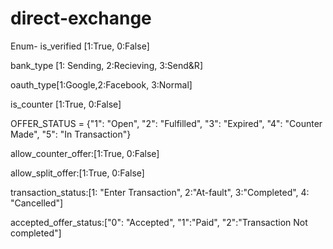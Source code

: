 # direct-exchange

Enum- 
is_verified [1:True, 0:False]

bank_type [1: Sending, 2:Recieving, 3:Send&R]

oauth_type[1:Google,2:Facebook, 3:Normal]

is_counter  [1:True, 0:False]

OFFER_STATUS = {"1": "Open", "2": "Fulfilled", "3": "Expired", "4": "Counter Made", "5": "In Transaction"}

allow_counter_offer:[1:True, 0:False]

allow_split_offer:[1:True, 0:False]

transaction_status:[1: "Enter Transaction", 2:"At-fault", 3:"Completed", 4: "Cancelled"]

accepted_offer_status:["0": "Accepted", "1":"Paid", "2":"Transaction Not completed"]
